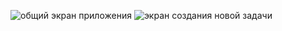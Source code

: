 ![общий экран приложения](https://github.com/StepanLavelin/Notes.local/assets/154459431/6ef3198d-b1a5-4979-ba90-66bc0d96939e)
![экран создания новой задачи](https://github.com/StepanLavelin/Notes.local/assets/154459431/6bcb62cd-8a5b-412e-819f-3c84140f13b5)

